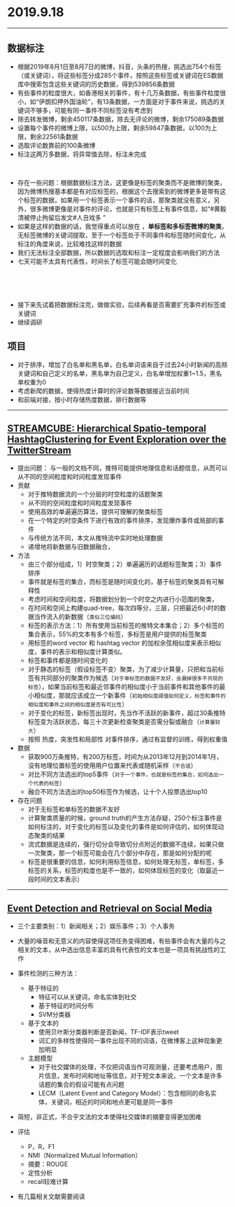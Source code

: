 ﻿# 2019.9.18


---
## 数据标注
* 根据2019年8月1日至8月7日的微博，抖音，头条的热搜，挑选出754个标签（或关键词），将这些标签分成285个事件，按照这些标签或关键词在ES数据库中搜索包含这些关键词的历史数据，得到539856条数据
* 有些事件的粒度很大，如香港相关的事件，有十几万条数据，有些事件粒度很小，如“伊朗扣押外国油轮”，有13条数据，一方面是对于事件来说，挑选的关键词不够多，可能有同一事件不同标签没有考虑到
* 除去转发微博，剩余450117条数据，除去无评论的微博，剩余175089条数据
* 设置每个事件的微博上限，以500为上限，剩余59847条数据，以100为上限，剩余22561条数据
* 选取评论数靠前的100条微博
* 标注这两万多数据，将异常值去除，标注未完成
<br>

* 存在一些问题：根据数据标注方法，这更像是标签的聚类而不是微博的聚类，因为微博热搜基本都是有对应标签的，根据这个去搜索到的微博更多是带有这个标签的数据，如果用一个标签表示一个事件的话，那聚类就没有意义，另外，很多微博更像是对事件的评论，也就是只有标签上有事件信息，如“#黄毅清被停止拘留后发文#人丑戏多 ”
* 如果是这样的数据的话，我觉得重点可以放在 ，**单标签和多标签微博的聚类**，无标签微博的关键词提取，至于一个标签处于不同事件和标签随时间变化，从标注的角度来说，比较难找这样的数据
* 我们无法标注全部数据，所以数据的选取和标注一定程度会影响我们的方法
* 七天可能不太具有代表性，时间长了标签可能会随时间变化
<br>
<br>
<br>

* 接下来先试着把数据标注完，做做实验，后续再看是否需要扩充事件的标签或关键词
* 继续调研

## 项目
* 对于排序，增加了白名单和黑名单，白名单词语来自于过去24小时新闻的高频关键词和自己定义的名单，黑名单为自己定义，白名单增加权重1~1.5，黑名单权重为0
* 考虑新爬的数据，使得热度计算时的评论数等数据接近当前时间
* 和前端对接，按小时存储热度数据，排行数据等



---
## [STREAMCUBE: Hierarchical Spatio-temporal HashtagClustering for Event Exploration over the TwitterStream](https://kopernio.com/viewer?doi=10.1109/ICDE.2015.7113425&route=6)

* 提出问题：
    与一般的文档不同，推特可能提供地理信息和话题信息，从而可以从不同的空间粒度和时间粒度发现事件
* 贡献
    * 对于推特数据流的一个分层的时空粒度的话题聚类
    * 从不同的空间粒度和时间粒度发现事件
    * 使用高效的单遍遍历算法，提供可理解的聚类标签
    * 在一个特定的时空条件下进行有效的事件排序，发现爆炸事件或局部的事件
    * 与传统方法不同，本文从推特流中实时地处理数据
    * 递增地将新数据与旧数据融合，
* 方法
    * 由三个部分组成，1）时空聚类；2）单遍遍历的话题标签聚类；3）事件排序
    * 事件就是标签的集合，而标签是随时间变化的，基于标签的聚类具有可解释性
    * 考虑时间和空间粒度，将数据划分到一个时空之内进行小范围的聚类，
    * 在时间和空间上构建quad-tree，每次四等分，三层，只把最近6小时的数据当作流入的新数据（`类似三位编码`）
    * 标签的表示方法：1）所有使用当前标签的推特文本集合；2）多个标签的集合表示，55%的文本有多个标签，多标签是用户提供的标签聚类
    * 用标签的word vector 和 hashtag vector 的加权余弦相似度来表示相似度，事件的表示和相似度计算类似。
    * 标签和事件都是随时间变化的
    * 对于静态的标签（假设标签不变）聚类，为了减少计算量，只把和当前标签有共同部分的聚类作为候选（`对于单标签的数据不友好，会漏掉很多不共现的标签`），如果当前标签和最近邻事件的相似度小于当前事件和其他事件的最小相似度，那就应该成立一个新事件（`初始相似度阈值如何定义，标签和事件的相似度和事件之间的相似度是否有可比性`）
    * 对于变化的标签，新标签出现时，先当作不活跃的新事件，超过30条推特标签变为活跃状态，每三十次更新检查聚类是否需分裂或融合（`计算量较大`）
    * 按照 热度，突发性和局部性 对事件排序，通过有监督的训练，得到权重值
* 数据
    * 获取900万条推特，有200万标签，时间为从2013年12月到2014年1月，没有地理位置标签的使用用户位置来代表或随机采样（`不合适`）
    * 对比不同方法选出的top5事件（`对于一个事件，也就是标签的集合，如何选出一个代表的标签`）
    * 融合不同方法选出的top50标签作为候选，让十个人投票选出top10
* 存在问题
    * 对于无标签和单标签的数据不友好
    * 计算聚类质量的时候，ground truth的产生方法存疑，250个标注事件是如何标注的，对于变化的标签以及变化的事件是如何评估的，如何体现动态聚类的结果
    * 流式数据是连续的，强行切分会导致切分点附近的数据不连续，如果只做一次聚类，那一个标签可能会在几个部分中存在，那是如何分配的呢
    * 标签是很重要的信息，如何利用标签信息，如何处理无标签，单标签，多标签的关系，标签的粒度也是不一致的，如何体现标签的变化（取最近一段时间的文本表示）

---
## [Event Detection and Retrieval on Social Media](https://arxiv.org/pdf/1807.03675.pdf)
* 三个主要类别：1）新闻相关；2）娱乐事件；3）个人事务
* 大量的噪音和无意义的内容使得这项任务变得困难，有些事件会有大量的与之相关的文本，从中选出信息丰富的具有代表性的文本也是一项具有挑战性的工作
* 事件检测的三种方法：
    * 基于特征的
        * 特征可以从关键词，命名实体到社交
        * 基于特征的时间分布
        * SVM分类器
    * 基于文本的
        * 使用贝叶斯分类器判断是否新闻，TF-IDF表示tweet
        * 词汇的多样性使得同一事件出现不同的词语，在微博客上这种现象更加明显
    * 主题模型
        * 对于社交媒体的处理，不仅把词语当作可观测量，还要考虑用户，图片信息，发布时间和地址等信息，对于短文本来说，一个文本是许多话题的集合的假设可能有点问题
        * LECM（Latent Event and Category Model）：包含相同的命名实体，关键词，相近的时间和地点更可能是同一事件
* 简短，非正式，不合乎文法的文本使得社交媒体的摘要变得更加困难
* 评估
    * P，R，F1
    * NMI（Normalized Mutual Information）
    * 摘要：ROUGE
    * 定性分析
    * recall较难计算

* 有几篇相关文献需要阅读
    

    



